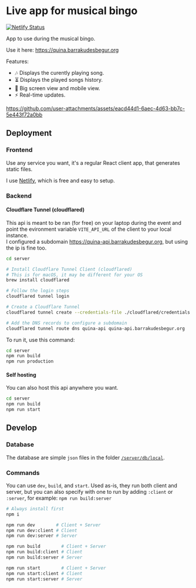 # Live app for musical bingo

[![Netlify Status](https://api.netlify.com/api/v1/badges/f82f2426-9320-448b-81cb-fbae7bbc44e1/deploy-status)](https://app.netlify.com/sites/quina-musical-barrakudes/deploys)

App to use during the musical bingo.

Use it here: <https://quina.barrakudesbegur.org>

Features:

- 🎶 Displays the curently playing song.
- ⏳ Displays the played songs history.
- 📱 Big screen view and mobile view.
- ⚡️ Real-time updates.

https://github.com/user-attachments/assets/eacd44d1-6aec-4d63-bb7c-5e443f72a0bb

## Deployment

### Frontend

Use any service you want, it's a regular React client app, that generates static files.

I use [Netlify](https://app.netlify.com/sites/quina-musical-barrakudes/deploys), which is free and easy to setup.

### Backend

#### Cloudflare Tunnel (cloudflared)

This api is meant to be ran (for free) on your laptop during the event and point the evironment variable `VITE_API_URL` of the client to your local instance. \
I configured a subdomain <https://quina-api.barrakudesbegur.org>, but using the ip is fine too.

```zsh
cd server

# Install Cloudflare Tunnel Client (cloudflared)
# This is for macOS, it may be different for your OS
brew install cloudflared

# Follow the login steps
cloudflared tunnel login

# Create a Cloudflare Tunnel
cloudflared tunnel create --credentials-file ./cloudflared/credentials.json quina-api

# Add the DNS records to configure a subdomain
cloudflared tunnel route dns quina-api quina-api.barrakudesbegur.org
```

To run it, use this command:

```zsh
cd server
npm run build
npm run production
```

#### Self hosting

You can also host this api anywhere you want.

```zsh
cd server
npm run build
npm run start
```

## Develop

### Database

The database are simple `json` files in the folder [`/server/db/local`](/server/db/local).

### Commands

You can use `dev`, `build`, and `start`. Used as-is, they run both client and server, but you can also specify with one to run by adding `:client` or `:server`, for example: `npm run build:server`

```zsh
# Always install first
npm i

npm run dev        # Client + Server
npm run dev:client # Client
npm run dev:server # Server

npm run build        # Client + Server
npm run build:client # Client
npm run build:server # Server

npm run start        # Client + Server
npm run start:client # Client
npm run start:server # Server

```

